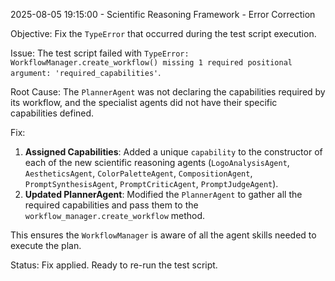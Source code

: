 2025-08-05 19:15:00 - Scientific Reasoning Framework - Error Correction

Objective: Fix the `TypeError` that occurred during the test script execution.

Issue: The test script failed with `TypeError: WorkflowManager.create_workflow() missing 1 required positional argument: 'required_capabilities'`.

Root Cause: The `PlannerAgent` was not declaring the capabilities required by its workflow, and the specialist agents did not have their specific capabilities defined.

Fix:
1.  **Assigned Capabilities**: Added a unique `capability` to the constructor of each of the new scientific reasoning agents (`LogoAnalysisAgent`, `AestheticsAgent`, `ColorPaletteAgent`, `CompositionAgent`, `PromptSynthesisAgent`, `PromptCriticAgent`, `PromptJudgeAgent`).
2.  **Updated PlannerAgent**: Modified the `PlannerAgent` to gather all the required capabilities and pass them to the `workflow_manager.create_workflow` method.

This ensures the `WorkflowManager` is aware of all the agent skills needed to execute the plan.

Status: Fix applied. Ready to re-run the test script.
